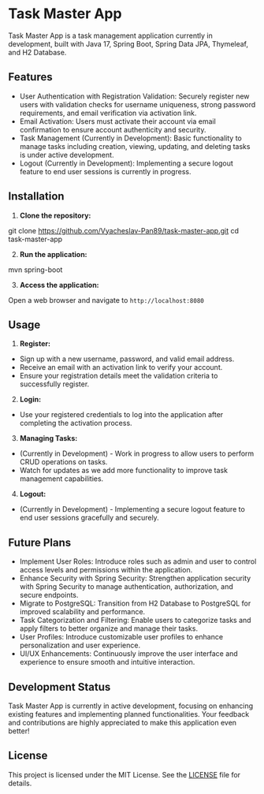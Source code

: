 # Task Master App

Task Master App is a task management application currently in development, built with Java 17, Spring Boot, Spring Data JPA, Thymeleaf, and H2 Database.

## Features

- User Authentication with Registration Validation: Securely register new users with validation checks for username uniqueness, strong password requirements, and email verification via activation link.
- Email Activation: Users must activate their account via email confirmation to ensure account authenticity and security.
- Task Management (Currently in Development): Basic functionality to manage tasks including creation, viewing, updating, and deleting tasks is under active development.
- Logout (Currently in Development): Implementing a secure logout feature to end user sessions is currently in progress.

## Installation

1. **Clone the repository:**

git clone https://github.com/Vyacheslav-Pan89/task-master-app.git
cd task-master-app

2. **Run the application:**

mvn spring-boot

3. **Access the application:**

Open a web browser and navigate to `http://localhost:8080`

## Usage

1. **Register:**
- Sign up with a new username, password, and valid email address.
- Receive an email with an activation link to verify your account.
- Ensure your registration details meet the validation criteria to successfully register.

2. **Login:**
- Use your registered credentials to log into the application after completing the activation process.

3. **Managing Tasks:**
- (Currently in Development) - Work in progress to allow users to perform CRUD operations on tasks.
- Watch for updates as we add more functionality to improve task management capabilities.

4. **Logout:**
- (Currently in Development) - Implementing a secure logout feature to end user sessions gracefully and securely.

## Future Plans

- Implement User Roles: Introduce roles such as admin and user to control access levels and permissions within the application.
- Enhance Security with Spring Security: Strengthen application security with Spring Security to manage authentication, authorization, and secure endpoints.
- Migrate to PostgreSQL: Transition from H2 Database to PostgreSQL for improved scalability and performance.
- Task Categorization and Filtering: Enable users to categorize tasks and apply filters to better organize and manage their tasks.
- User Profiles: Introduce customizable user profiles to enhance personalization and user experience.
- UI/UX Enhancements: Continuously improve the user interface and experience to ensure smooth and intuitive interaction.

## Development Status

Task Master App is currently in active development, focusing on enhancing existing features and implementing planned functionalities. Your feedback and contributions are highly appreciated to make this application even better!

## License

This project is licensed under the MIT License. See the [LICENSE](LICENSE) file for details.



